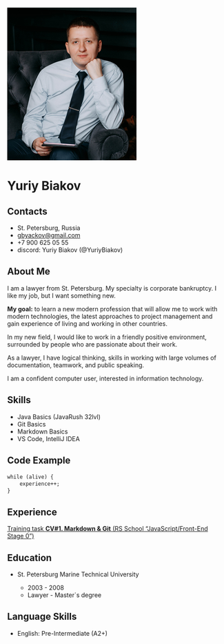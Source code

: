 ![MyPhoto](./MyPhotoCompressed.jpg)

# Yuriy Biakov

## Contacts
 
- St. Petersburg, Russia
- gbyackov@gmail.com
- +7 900 625 05 55
- discord: Yuriy Biakov (@YuriyBiakov) 

## About Me

I am a lawyer from St. Petersburg.
My specialty is corporate bankruptcy. I like my job, but I want something new.

**My goal:** to learn a new modern profession that will allow me to work with modern technologies, the latest approaches to project management and gain experience of living and working in other countries.

In my new field, I would like to work in a friendly positive environment, surrounded by people who are passionate about their work.

As a lawyer, I have logical thinking, skills in working with large volumes of documentation, teamwork, and public speaking.

I am a confident computer user, interested in information technology.

## Skills

- Java Basics (JavaRush 32lvl)
- Git Basics
- Markdown Basics
- VS Code, IntelliJ IDEA

## Code Example

```
while (alive) {
    experience++;
}
```

## Experience

[Training task **CV#1. Markdown & Git** (RS School “JavaScript/Front-End Stage 0”)](https://yuriybiakov.github.io/rsschool-cv/cv)


## Education

- St. Petersburg Marine Technical University

    -  2003 - 2008 
    - Lawyer - Master`s degree  


## Language Skills

- English: Pre-Intermediate (A2+)
